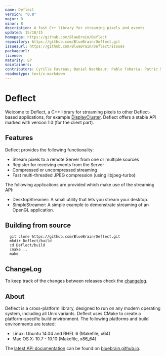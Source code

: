 ```yaml
---
name: Deflect
version: "0.8"
major: 0
minor: 8
description: A fast C++ library for streaming pixels and events
updated: 15/10/15
homepage: https://github.com/BlueBrain/Deflect
repository: https://github.com/BlueBrain/Deflect.git
issuesurl: https://github.com/BlueBrain/Deflect/issues
packageurl: 
license: 
maturity: EP
maintainers: 
contributors: Cyrille Favreau; Daniel Nachbaur; Pablo Toharia; Patric Schmitz; Raphael Dumusc; Stefan Eilemann; hernando
readmetype: text/x-markdown
---
```

# Deflect

Welcome to Deflect, a C++ library for streaming pixels to other Deflect-based
applications, for example
[DisplayCluster](https://github.com/BlueBrain/DisplayCluster).
Deflect offers a stable API marked with version 1.0 (for the client part).

## Features

Deflect provides the following functionality:

* Stream pixels to a remote Server from one or multiple sources
* Register for receiving events from the Server
* Compressed or uncompressed streaming
* Fast multi-threaded JPEG compression (using libjpeg-turbo)

The following applications are provided which make use of the streaming API:

* DesktopStreamer: A small utility that lets you stream your desktop.
* SimpleStreamer: A simple example to demonstrate streaming of an OpenGL
  application.

## Building from source

~~~
  git clone https://github.com/BlueBrain/Deflect.git
  mkdir Deflect/build
  cd Deflect/build
  cmake ..
  make
~~~

## ChangeLog

To keep track of the changes between releases check the
[changelog](doc/Changelog.md).

## About

Deflect is a cross-platform library, designed to run on any modern operating
system, including all Unix variants. Deflect uses CMake to create a
platform-specific build environment. The following platforms and build
environments are tested:

* Linux: Ubuntu 14.04 and RHEL 6 (Makefile, x64)
* Mac OS X: 10.7 - 10.10 (Makefile, x86_64)

The [latest API documentation](http://bluebrain.github.io/Deflect-0.6/index.html)
can be found on [bluebrain.github.io](http://bluebrain.github.io).

